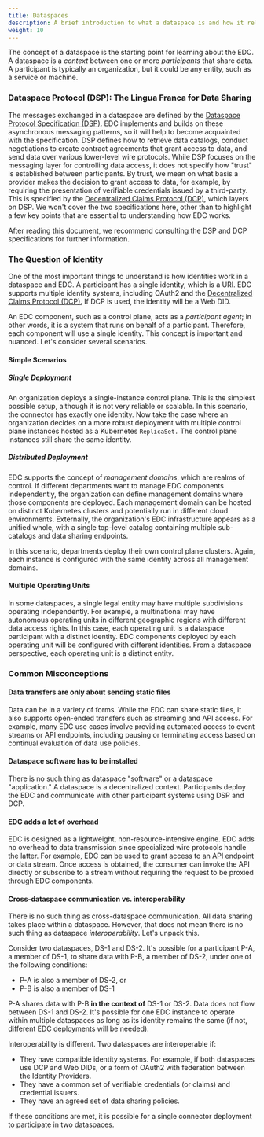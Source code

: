 ```yaml
---
title: Dataspaces
description: A brief introduction to what a dataspace is and how it relates to EDC.
weight: 10
---
```


The concept of a dataspace is the starting point for learning about the EDC. A dataspace is a *context* between one or more *participants* that share data. A participant is typically an organization, but it could be any entity, such as a service or machine.

### Dataspace Protocol (DSP): The Lingua Franca for Data Sharing

The messages exchanged in a dataspace are defined by the [Dataspace Protocol Specification (DSP)](https://github.com/eclipse-dataspace-protocol-base/DataspaceProtocol). EDC implements and builds on these asynchronous messaging patterns, so it will help to become acquainted with the specification. DSP defines how to retrieve data catalogs, conduct negotiations to create contract agreements that grant access to data, and send data over various lower-level wire protocols. While DSP focuses on the messaging layer for controlling data access, it does not specify how "trust" is established between participants. By trust, we mean on what basis a provider makes the decision to grant access to data, for example, by requiring the presentation of verifiable credentials issued by a third-party. This is specified by the [Decentralized Claims Protocol (DCP)](https://github.com/eclipse-dataspace-dcp/decentralized-claims-protocol), which layers on DSP. We won't cover the two specifications here, other than to highlight a few key points that are essential to understanding how EDC works.

After reading this document, we recommend consulting the DSP and DCP specifications for further information.

### The Question of Identity

One of the most important things to understand is how identities work in a dataspace and EDC. A participant has a single identity, which is a URI. EDC supports multiple identity systems, including OAuth2 and the [Decentralized Claims Protocol (DCP).](https://github.com/eclipse-dataspace-dcp/decentralized-claims-protocol) If DCP is used, the identity will be a Web DID.

An EDC component, such as a control plane, acts as a *participant agent*; in other words, it is a system that runs on behalf of a participant. Therefore, each component will use a single identity. This concept is important and nuanced. Let's consider several scenarios.

#### Simple Scenarios
##### Single Deployment

An organization deploys a single-instance control plane.  This is the simplest possible setup, although it is not very reliable or scalable. In this scenario, the connector has exactly one identity. Now take the case where an organization decides on a more robust deployment with multiple control plane instances hosted as a Kubernetes `ReplicaSet.` The control plane instances still share the same identity.

##### Distributed Deployment

EDC supports the concept of *management domains*, which are realms of control. If different departments want to manage EDC components independently, the organization can define management domains where those components are deployed. Each management domain can be hosted on distinct Kubernetes clusters and potentially run in different cloud environments. Externally, the organization's EDC infrastructure appears as a unified whole, with a single top-level catalog containing multiple sub-catalogs and data sharing endpoints.

In this scenario, departments deploy their own control plane clusters. Again, each instance is configured with the same identity across all management domains.

#### Multiple Operating Units

In some dataspaces, a single legal entity may have multiple subdivisions operating independently. For example, a multinational may have autonomous operating units in different geographic regions with different data access rights. In this case, each operating unit is a dataspace participant with a distinct identity. EDC components deployed by each operating unit will be configured with different identities. From a dataspace perspective, each operating unit is a distinct entity.
### Common Misconceptions
#### Data transfers are only about sending static files

Data can be in a variety of forms. While the EDC can share static files, it also supports open-ended transfers such as streaming and API access. For example, many EDC use cases involve providing automated access to event streams or API endpoints, including pausing or terminating access based on continual evaluation of data use policies.

#### Dataspace software has to be installed

There is no such thing as dataspace "software" or a dataspace "application." A dataspace is a decentralized context. Participants deploy the EDC and communicate with other participant systems using DSP and DCP.

#### EDC adds a lot of overhead

EDC is designed as a lightweight, non-resource-intensive engine. EDC adds no overhead to data transmission since specialized wire protocols handle the latter. For example, EDC can be used to grant access to an API endpoint or data stream. Once access is obtained, the consumer can invoke the API directly or subscribe to a stream without requiring the request to be proxied through EDC components.
#### Cross-dataspace communication vs. interoperability

There is no such thing as cross-dataspace communication. All data sharing takes place within a dataspace. However, that does not mean there is no such thing as dataspace *interoperability*. Let's unpack this.

Consider two dataspaces, DS-1 and DS-2. It's possible for a participant P-A, a member of DS-1, to share data with P-B, a member of DS-2, under one of the following conditions:
- P-A is also a member of DS-2, or
- P-B is also a member of DS-1

P-A shares data with P-B **in the context of** DS-1 or DS-2. Data does not flow between DS-1 and DS-2. It's possible for one EDC instance to operate within multiple dataspaces as long as its identity remains the same (if not, different EDC deployments will be needed).

Interoperability is different. Two dataspaces are interoperable if:

- They have compatible identity systems. For example, if both dataspaces use DCP and Web DIDs, or a form of OAuth2 with federation between the Identity Providers.
- They have a common set of verifiable credentials (or claims) and credential issuers.
- They have an agreed set of data sharing policies.

If these conditions are met, it is possible for a single connector deployment to participate in two dataspaces.
